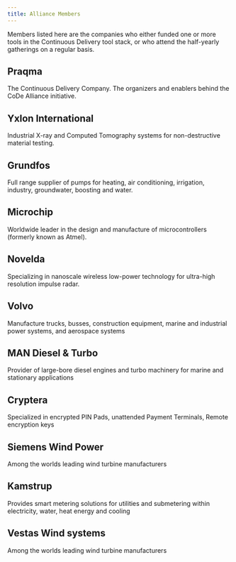 ```yaml
---
title: Alliance Members
---
```


Members listed here are the companies who either funded one or more tools in the Continuous Delivery tool stack, or who attend the half-yearly gatherings on a regular basis.

## Praqma
The Continuous Delivery Company. The organizers and enablers behind the CoDe Alliance initiative.

## Yxlon International
Industrial X-ray and Computed Tomography systems for non-destructive material testing.

## Grundfos
Full range supplier of pumps for heating, air conditioning, irrigation, industry, groundwater, boosting and water.

## Microchip
Worldwide leader in the design and manufacture of microcontrollers (formerly known as Atmel).

## Novelda
Specializing in nanoscale wireless low-power technology for ultra-high resolution impulse radar.

## Volvo
Manufacture trucks, busses, construction equipment, marine and industrial power systems, and aerospace systems

## MAN Diesel & Turbo
Provider of large-bore diesel engines and turbo machinery for marine and stationary applications

## Cryptera
Specialized in encrypted PIN Pads, unattended Payment Terminals, Remote encryption keys

## Siemens Wind Power
Among the worlds leading wind turbine manufacturers

## Kamstrup
Provides smart metering solutions for utilities and submetering within electricity, water, heat energy and cooling

## Vestas Wind systems
Among the worlds leading wind turbine manufacturers
